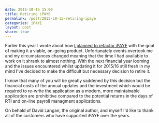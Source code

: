 ```yaml
---
date: 2015-10-15 15:00
title: Retiring iPAYE
permalink: /post/2015-10-15-retiring-ipaye
categories: iPAYE
layout: post
share: true
---
```


Earlier this year I wrote about how [I planned to refactor iPAYE](http://www.swwritings.com/post/2015-03-26-refactoring-ipaye/) with the goal of making it a viable, on-going product. Unfortunately events overtook me and my circumstances changed meaning that the time I had available to work on it shrank to almost nothing. With the next financial year looming and the issues encountered whilst updating it for 2015/16 still fresh in my mind I've decided to make the difficult but necessary decision to retire it.

I know that many of you will be greatly saddened by this decision but the financial costs of the annual updates and the investment which would be required to re-write the application as a modern, more maintainable application are prohibitive compared to the potential returns in the days of RTI and on-line payroll managment applications.

On behald of David Langan, the original author, and myself I'd like to thank all of the customers who have supported iPAYE over the years.